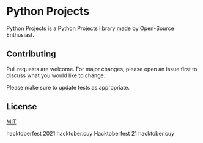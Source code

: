 # Python Projects 

Python Projects is a Python Projects library made by Open-Source Enthusiast.


## Contributing
Pull requests are welcome. For major changes, please open an issue first to discuss what you would like to change.

Please make sure to update tests as appropriate.

## License
[MIT](https://choosealicense.com/licenses/mit/)

hacktoberfest 2021
hacktober.cuy
Hacktoberfest 21
hacktober.cuy
